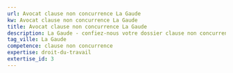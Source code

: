 ```yaml
---
url: Avocat clause non concurrence La Gaude
kw: Avocat clause non concurrence La Gaude
title: Avocat clause non concurrence La Gaude
description: La Gaude - confiez-nous votre dossier clause non concurrence
tag_ville: La Gaude
competence: clause non concurrence
expertise: droit-du-travail
extertise_id: 3
---
```

